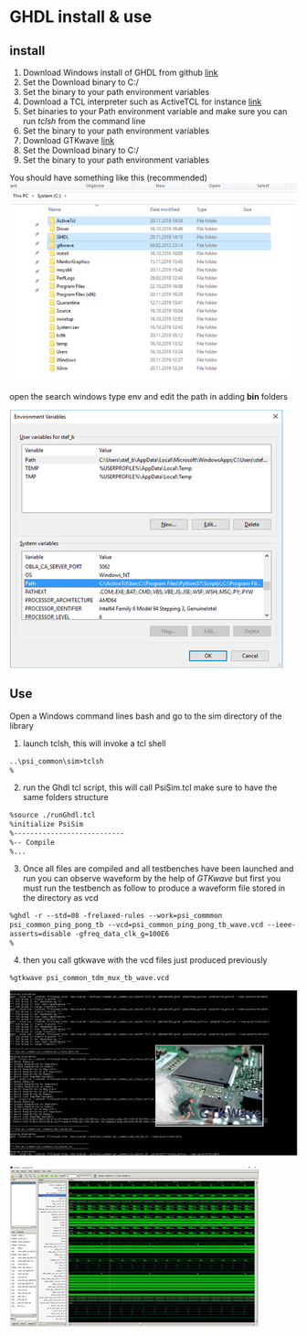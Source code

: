 # GHDL install & use

## install
1. Download Windows install of GHDL from github [link](https://github.com/ghdl/ghdl/releases/download/v0.36/ghdl-0.36-mingw32-mcode.zip)
 1. Set the Download binary to C:/
 2. Set the binary to your path environment variables
3. Download a TCL interpreter such as ActiveTCL for instance [link](https://www.activestate.com/products/tcl/)
 1. Set binaries to your Path environment variable and make sure you can run *tclsh* from the command line
 2. Set the binary to your path environment variables
5. Download GTKwave [link](https://sourceforge.net/projects/gtkwave/)
 1. Set the Download binary to C:/
 2. Set the binary to your path environment variables

You should have something like this (recommended)
![](filesystem.png)

open the search windows type env and edit the path in adding __bin__ folders

![](env.png)



## Use
Open a Windows command lines bash and go to the sim directory of the library
1. launch tclsh, this will invoke a tcl shell

```
..\psi_common\sim>tclsh
%
```

2. run the Ghdl tcl script, this will call PsiSim.tcl make sure to have the same folders structure

```
%source ./runGhdl.tcl
%initialize PsiSim
%---------------------------
%-- Compile
%...
```

3. Once all files are compiled and all testbenches have been launched and run you can observe waveform by the help of _GTKwave_ but first you must run the testbench as follow to produce a waveform file stored in the directory as vcd

```
%ghdl -r --std=08 -frelaxed-rules --work=psi_commmon psi_common_ping_pong_tb --vcd=psi_common_ping_pong_tb_wave.vcd --ieee-asserts=disable -gfreq_data_clk_g=100E6
%
```

4. then you call gtkwave with the vcd files just produced previously

```
%gtkwave psi_common_tdm_mux_tb_wave.vcd
```
![](gtk0.png)

![](gtk1.png)
